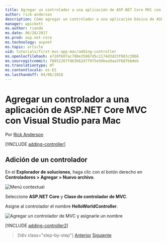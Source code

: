 ```yaml
---
title: Agregar un controlador a una aplicación de ASP.NET Core MVC con Visual Studio para Mac
author: rick-anderson
description: Cómo agregar un controlador a una aplicación básica de ASP.NET Core MVC con Visual Studio para Mac
manager: wpickett
ms.author: riande
ms.date: 06/28/2017
ms.prod: asp.net-core
ms.technology: aspnet
ms.topic: article
uid: tutorials/first-mvc-app-mac/adding-controller
ms.openlocfilehash: e728f607ac780e35067d5c1174d3d23f083c39b6
ms.sourcegitcommit: f8852267f463b62d7f975e56bea9aa3f68fbbdeb
ms.translationtype: HT
ms.contentlocale: es-ES
ms.lasthandoff: 04/06/2018
---
```

# <a name="add-a-controller-to-an-aspnet-core-mvc-app-with-visual-studio-for-mac"></a>Agregar un controlador a una aplicación de ASP.NET Core MVC con Visual Studio para Mac

Por [Rick Anderson](https://twitter.com/RickAndMSFT)

[!INCLUDE [adding-controller](../../includes/mvc-intro/adding-controller1.md)]

## <a name="add-a-controller"></a>Adición de un controlador 

En el **Explorador de soluciones**, haga clic con el botón derecho en **Controladores > Agregar > Nuevo archivo**.

![Menú contextual](adding-controller/_static/add_controller.png)

Seleccione **ASP.NET Core** y **Clase de controlador de MVC**.

Asigne al controlador el nombre **HelloWorldController**.

![Agregar un controlador de MVC y asignarle un nombre](adding-controller/_static/ac.png)

[!INCLUDE [adding-controller2](../../includes/mvc-intro/adding-controller2.md)]

> [!div class="step-by-step"]
> [Anterior](../first-mvc-app/start-mvc.md)
> [Siguiente](adding-view.md)
